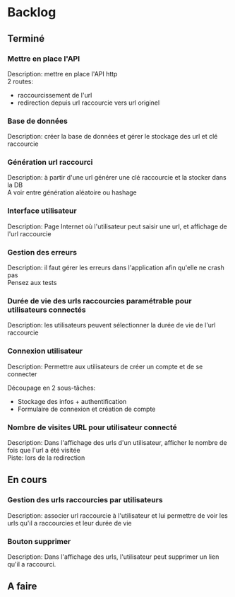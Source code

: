 # Backlog

## Terminé

### Mettre en place l'API

Description: mettre en place l'API http  
2 routes:

- raccourcissement de l'url
- redirection depuis url raccourcie vers url originel

### Base de données

Description: créer la base de données et gérer le stockage des url et clé raccourcie

### Génération url raccourci

Description: à partir d'une url générer une clé raccourcie et la stocker dans la DB  
A voir entre génération aléatoire ou hashage

### Interface utilisateur

Description: Page Internet où l'utilisateur peut saisir une url, et affichage de l'url raccourcie

### Gestion des erreurs

Description: il faut gérer les erreurs dans l'application afin qu'elle ne crash pas  
Pensez aux tests

### Durée de vie des urls raccourcies paramétrable pour utilisateurs connectés

Description: les utilisateurs peuvent sélectionner la durée de vie de l'url raccourcie

### Connexion utilisateur

Description: Permettre aux utilisateurs de créer un compte et de se connecter

Découpage en 2 sous-tâches:

* Stockage des infos + authentification
* Formulaire de connexion et création de compte

### Nombre de visites URL pour utilisateur connecté

Description: Dans l'affichage des urls d'un utilisateur, afficher le nombre de fois que l'url a été visitée  
Piste: lors de la redirection

## En cours

### Gestion des urls raccourcies par utilisateurs

Description: associer url raccourcie à l'utilisateur et lui permettre de voir les urls qu'il a raccourcies et leur durée
de vie

### Bouton supprimer

Description: Dans l'affichage des urls, l'utilisateur peut supprimer un lien qu'il a raccourci.  

## A faire


